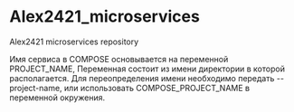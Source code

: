 # Alex2421_microservices
Alex2421 microservices repository




Имя сервиса в COMPOSE основывается на переменной PROJECT_NAME,
Переменная состоит из имени директории в которой располагается.
Для переопределения имени необходимо передать --project-name, или использовать COMPOSE_PROJECT_NAME в переменной окружения.
